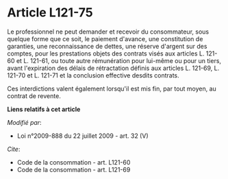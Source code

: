 # Article L121-75

Le professionnel ne peut demander et recevoir du consommateur, sous quelque forme que ce soit, le paiement d'avance, une
constitution de garanties, une reconnaissance de dettes, une réserve d'argent sur des comptes, pour les prestations objets
des contrats visés aux articles L. 121-60 et L. 121-61, ou toute autre rémunération pour lui-même ou pour un tiers, avant
l'expiration des délais de rétractation définis aux articles L. 121-69, L. 121-70 et L. 121-71 et la conclusion effective
desdits contrats. 

Ces interdictions valent également lorsqu'il est mis fin, par tout moyen, au contrat de revente.

**Liens relatifs à cet article**

_Modifié par_:

  - Loi n°2009-888 du 22 juillet 2009 - art. 32 (V)

_Cite_:

  - Code de la consommation - art. L121-60
  - Code de la consommation - art. L121-69
